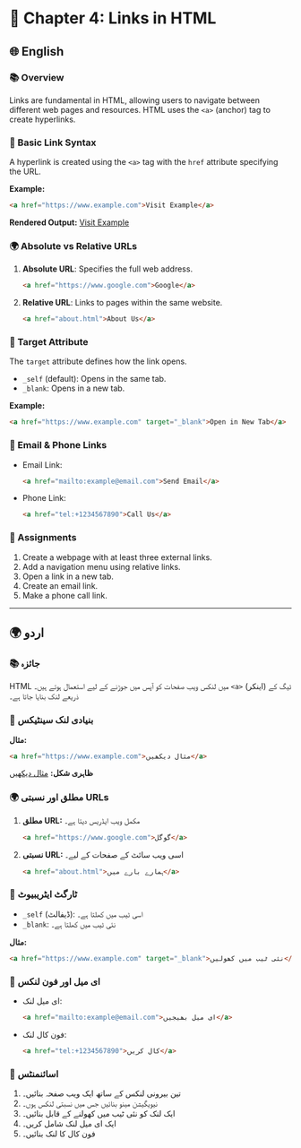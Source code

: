 # 📝 Chapter 4: Links in HTML

## 🌐 English

### 📚 Overview

Links are fundamental in HTML, allowing users to navigate between different web pages and resources. HTML uses the `<a>` (anchor) tag to create hyperlinks.

### 🔗 Basic Link Syntax

A hyperlink is created using the `<a>` tag with the `href` attribute specifying the URL.

**Example:**
```html
<a href="https://www.example.com">Visit Example</a>
```
**Rendered Output:**
[Visit Example](https://www.example.com)

### 🌍 Absolute vs Relative URLs

1. **Absolute URL**: Specifies the full web address.
   ```html
   <a href="https://www.google.com">Google</a>
   ```

2. **Relative URL**: Links to pages within the same website.
   ```html
   <a href="about.html">About Us</a>
   ```

### 🎯 Target Attribute

The `target` attribute defines how the link opens.
- `_self` (default): Opens in the same tab.
- `_blank`: Opens in a new tab.

**Example:**
```html
<a href="https://www.example.com" target="_blank">Open in New Tab</a>
```

### 📎 Email & Phone Links

- Email Link:
  ```html
  <a href="mailto:example@email.com">Send Email</a>
  ```
- Phone Link:
  ```html
  <a href="tel:+1234567890">Call Us</a>
  ```

### 📝 Assignments

1. Create a webpage with at least three external links.
2. Add a navigation menu using relative links.
3. Open a link in a new tab.
4. Create an email link.
5. Make a phone call link.

---

## 🌍 اردو

### 📚 جائزہ

HTML میں لنکس ویب صفحات کو آپس میں جوڑنے کے لیے استعمال ہوتے ہیں۔ `<a>` (اینکر) ٹیگ کے ذریعے لنک بنایا جاتا ہے۔

### 🔗 بنیادی لنک سینٹیکس

**مثال:**
```html
<a href="https://www.example.com">مثال دیکھیں</a>
```
**ظاہری شکل:**
[مثال دیکھیں](https://www.example.com)

### 🌍 مطلق اور نسبتی URLs

1. **مطلق URL:** مکمل ویب ایڈریس دیتا ہے۔
   ```html
   <a href="https://www.google.com">گوگل</a>
   ```

2. **نسبتی URL:** اسی ویب سائٹ کے صفحات کے لیے۔
   ```html
   <a href="about.html">ہمارے بارے میں</a>
   ```

### 🎯 ٹارگٹ ایٹریبیوٹ

- `_self` (ڈیفالٹ): اسی ٹیب میں کھلتا ہے۔
- `_blank`: نئی ٹیب میں کھلتا ہے۔

**مثال:**
```html
<a href="https://www.example.com" target="_blank">نئی ٹیب میں کھولیں</a>
```

### 📎 ای میل اور فون لنکس

- ای میل لنک:
  ```html
  <a href="mailto:example@email.com">ای میل بھیجیں</a>
  ```
- فون کال لنک:
  ```html
  <a href="tel:+1234567890">کال کریں</a>
  ```

### 📝 اسائنمنٹس

1. تین بیرونی لنکس کے ساتھ ایک ویب صفحہ بنائیں۔
2. نیویگیشن مینو بنائیں جس میں نسبتی لنکس ہوں۔
3. ایک لنک کو نئی ٹیب میں کھولنے کے قابل بنائیں۔
4. ایک ای میل لنک شامل کریں۔
5. فون کال کا لنک بنائیں۔

